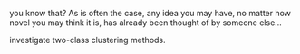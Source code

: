 you know that?
As is often the case, any idea you may have, no matter how novel you may think it 
is, has already been thought of by someone else...


investigate two-class clustering methods.

